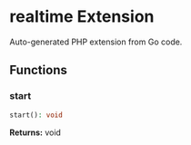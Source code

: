 # realtime Extension

Auto-generated PHP extension from Go code.

## Functions

### start

```php
start(): void
```

**Returns:** void


